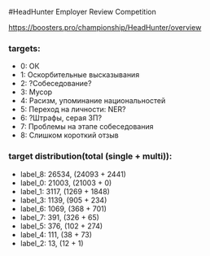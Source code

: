 #HeadHunter Employer Review Competition

https://boosters.pro/championship/HeadHunter/overview


### targets:
- 0: ОК
- 1: Оскорбительные высказывания
- 2: ?Собеседование?
- 3: Мусор
- 4: Расизм, упоминание национальностей
- 5: Переход на личности: NER?
- 6: ?Штрафы, серая ЗП?
- 7: Проблемы на этапе собеседования
- 8: Слишком короткий отзыв

### target distribution(total (single + multi)):
- label_8: 26534, (24093 + 2441)
- label_0: 21003, (21003 + 0)
- label_1: 3117, (1269 + 1848)
- label_3: 1139, (905 + 234)
- label_6: 1069, (368 + 701)
- label_7: 391, (326 + 65)
- label_5: 376, (102 + 274)
- label_4: 111, (38 + 73)
- label_2: 13, (12 + 1)
